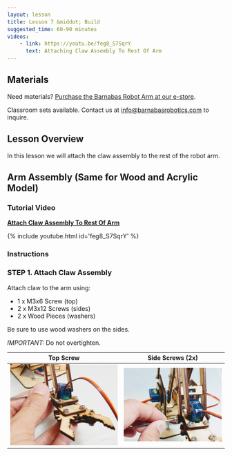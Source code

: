 ```yaml
---
layout: lesson
title: Lesson 7 &middot; Build
suggested_time: 60-90 minutes
videos:
    - link: https://youtu.be/feg8_S7SqrY
      text: Attaching Claw Assembly To Rest Of Arm
---
```




## Materials

Need materials?  [Purchase the Barnabas Robot Arm at our e-store](https://shop.barnabasrobotics.com/collections/classroom-robotics-kits/products/barnabas-arduino-compatible-robot-arm-kit-with-joystick-control-ages-11).  

Classroom sets available.  Contact us at info@barnabasrobotics.com to inquire. 

## Lesson Overview

In this lesson we will attach the claw assembly to the rest of the robot arm.

## Arm Assembly (Same for Wood and Acrylic Model)

### Tutorial Video

**<u>Attach Claw Assembly To Rest Of Arm</u>**

{% include youtube.html id='feg8_S7SqrY' %}


### Instructions

### STEP 1. Attach Claw Assembly

Attach claw to the arm using:

- 1 x M3x6 Screw (top)
- 2 x M3x12 Screws (sides)
- 2 x Wood Pieces (washers)

Be sure to use wood washers on the sides.  

*IMPORTANT:* Do not overtighten. 

|                          Top Screw                           |                       Side Screws (2x)                       |
| :----------------------------------------------------------: | :----------------------------------------------------------: |
| <u><img src="claw (1).jpg" style="zoom:57%;" class="image center" /></u> | <u><img src="claw (2).jpg" style="zoom:50%;" class="image center" /></u> |





